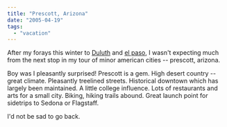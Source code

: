 ```yaml
---
title: "Prescott, Arizona"
date: "2005-04-19"
tags: 
  - "vacation"
---
```


After my forays this winter to [Duluth](http://www.theludwigs.com/archives/001776.html) and [el paso](http://www.theludwigs.com/archives/001832.html), I wasn't expecting much from the next stop in my tour of minor american cities -- prescott, arizona.

Boy was I pleasantly surprised! Prescott is a gem. High desert country -- great climate. Pleasantly treelined streets. Historical downtown which has largely been maintained. A little college influence. Lots of restaurants and arts for a small city. Biking, hiking trails abound. Great launch point for sidetrips to Sedona or Flagstaff.

I'd not be sad to go back.
